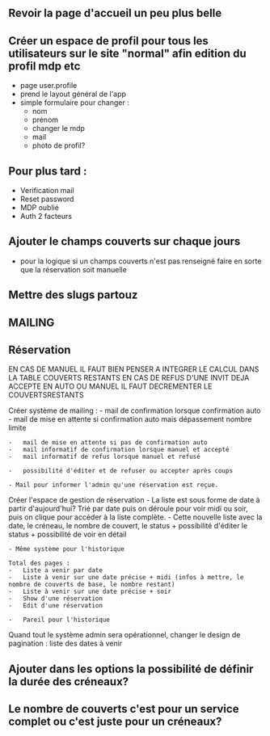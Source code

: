 
## Revoir la page d'accueil un peu plus belle 

## Créer un espace de profil pour tous les utilisateurs sur le site "normal" afin edition du profil mdp etc
- page user.profile
- prend le layout général de l'app
- simple formulaire pour changer : 
    - nom
    - prénom
    - changer le mdp
    - mail
    - photo de profil?


## Pour plus tard :
- Verification mail
- Reset password
- MDP oublié
- Auth 2 facteurs



## Ajouter le champs couverts sur chaque jours
 - pour la logique si un champs couverts n'est pas renseigné faire en sorte que la réservation soit manuelle
## Mettre des slugs partouz


## MAILING



## Réservation 
EN CAS DE MANUEL IL FAUT BIEN PENSER A INTEGRER LE CALCUL DANS LA TABLE COUVERTS RESTANTS
EN CAS DE REFUS D'UNE INVIT DEJA ACCEPTE EN AUTO OU MANUEL IL FAUT DECREMENTER LE COUVERTSRESTANTS

Créer système de mailing :
    -   mail de confirmation lorsque confirmation auto
    -   mail de mise en attente si confirmation auto mais dépassement nombre limite

    -   mail de mise en attente si pas de confirmation auto
    -   mail informatif de confirmation lorsque manuel et accepté
    -   mail informatif de refus lorsque manuel et refusé

    -   possibilité d'éditer et de refuser ou accepter après coups

    - Mail pour informer l'admin qu'une réservation est reçue.



Créer l'espace de gestion de réservation
    - La liste est sous forme de date à partir d'aujourd'hui? Trié par date puis on déroule pour voir midi ou soir, puis on clique pour accéder à la liste complète.
    - Cette nouvelle liste avec la date, le créneau, le nombre de couvert, le status + possibilité d'éditer le status + possibilité de voir en détail

    - Même système pour l'historique 

    Total des pages :
    -   Liste a venir par date 
    -   Liste à venir sur une date précise + midi (infos à mettre, le nombre de couverts de base, le nombre restant)
    -   Liste à venir sur une date précise + soir
    -   Show d'une réservation
    -   Edit d'une réservation

    -   Pareil pour l'historique

Quand tout le système admin sera opérationnel, changer le design de pagination : liste des dates à venir

## Ajouter dans les options la possibilité de définir la durée des créneaux? 
## Le nombre de couverts c'est pour un service complet ou c'est juste pour un créneaux?
